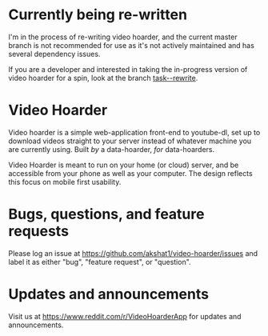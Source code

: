 # Currently being re-written

I'm in the process of re-writing video hoarder, and the current master branch is not recommended for use as it's not actively maintained and has several dependency issues.

If you are a developer and interested in taking the in-progress version of video hoarder for a spin, look at the branch [task--rewrite](https://github.com/akshat1/video-hoarder/tree/task--rewrite).

# Video Hoarder

Video hoarder is a simple web-application front-end to youtube-dl, set up to download videos straight to your server instead of whatever machine you are currently using. Built _by_ a data-hoarder, _for_ data-hoarders.

Video Hoarder is meant to run on your home (or cloud) server, and be accessible from your phone as well as your computer. The design reflects this focus on mobile first usability.

# Bugs, questions, and feature requests

Please log an issue at https://github.com/akshat1/video-hoarder/issues and label it as either "bug", "feature request", or "question".

# Updates and announcements

Visit us at https://www.reddit.com/r/VideoHoarderApp for updates and announcements.
